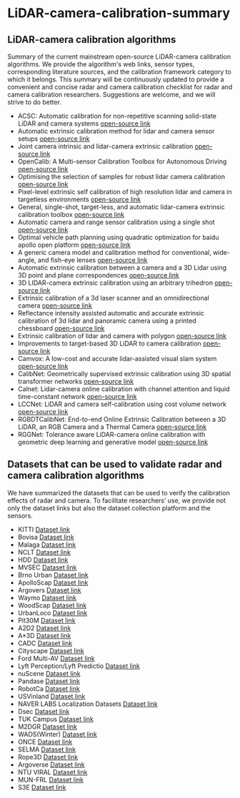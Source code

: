 # LiDAR-camera-calibration-summary
## LiDAR-camera calibration algorithms

Summary of the current mainstream open-source LiDAR-camera calibration algorithms. We provide the algorithm's web links, sensor types, corresponding literature sources, and the calibration framework category to which it belongs. This summary will be continuously updated to provide a convenient and concise radar and camera calibration checklist for radar and camera calibration researchers. Suggestions are welcome, and we will strive to do better. 
* ACSC: Automatic calibration for non-repetitive scanning solid-state LiDAR and camera systems [open-source link](https://github.com/HViktorTsoi/ACSC.git)
* Automatic extrinsic calibration method for lidar and camera sensor setups [open-source link](https://github.com/beltransen/velo2cam_calibration )
* Joint camera intrinsic and lidar-camera extrinsic calibration [open-source link](https://github.com/ankitdhall/lidar_camera_calibration)
* OpenCalib: A Multi-sensor Calibration Toolbox for Autonomous Driving [open-source link](https://github.com/PJLab-ADG/SensorsCalibration)
* Optimising the selection of samples for robust lidar camera calibration [open-source link](https://github.com/acfr/cam−lidar−calibration)
* Pixel-level extrinsic self calibration of high resolution lidar and camera in targetless environments [open-source link](https://github.com/hku-mars/livox−camera−calib) 
* General, single-shot, target-less, and automatic lidar-camera extrinsic calibration toolbox [open-source link](https://github.com/koide3/direct_visual_lidar_calibration)
* Automatic camera and range sensor calibration using a single shot [open-source link](https://www.cvlibs.net/software/libcbdetect)
* Optimal vehicle path planning using quadratic optimization for baidu apollo open platform [open-source link](https://github.com/ApolloAuto/apollo/tree/master/modules/calibration)
* A generic camera model and calibration method for conventional, wide-angle, and fish-eye lenses [open-source link](https://github.com/tier4/CalibrationTools)
* Automatic extrinsic calibration between a camera and a 3D Lidar using 3D point and plane correspondences [open-source link](https://ww2.mathworks.cn/help/lidar/ug/lidar-and-camera-calibration.htm)
* 3D LIDAR-camera extrinsic calibration using an arbitrary trihedron [open-source link](https://github.com/heethesh/lidar−camera−calibration)
* Extrinsic calibration of a 3d laser scanner and an omnidirectional camera [open-source link](https://github.com/SubMishMar/cam−lidar−calib)
* Reflectance intensity assisted automatic and accurate extrinsic calibration of 3d lidar and panoramic camera using a printed chessboard [open-source link](https://github.com/mfxox/ILCC)
* Extrinsic calibration of lidar and camera with polygon [open-source link](https://github.com/ram-lab/plyca)
* Improvements to target-based 3D LiDAR to camera calibration [open-source link](https://github.com/UMich-BipedLab/extrinsic−lidar−camera−calibration)
* Camvox: A low-cost and accurate lidar-assisted visual slam system [open-source link](https://github.com/xuankuzcr/CamVox)
* CalibNet: Geometrically supervised extrinsic calibration using 3D spatial transformer networks [open-source link](https://epiception.github.io/CalibNet)
* Calnet: Lidar-camera online calibration with channel attention and liquid time-constant network [open-source link](https://github.com/XD319328/CALNet)
* LCCNet: LiDAR and camera self-calibration using cost volume network [open-source link](https://github.com/LvXudong-HIT/LCCN)
* RGBDTCalibNet: End-to-end Online Extrinsic Calibration between a 3D LiDAR, an RGB Camera and a Thermal Camera [open-source link](https://github.com/sanatmh-arolkar/RGBDTCalibNet.git)
* RGGNet: Tolerance aware LiDAR-camera online calibration with geometric deep learning and generative model [open-source link](https://github.com/KleinYuan/RGGNet)

## Datasets that can be used to validate radar and camera calibration algorithms
We have summarized the datasets that can be used to verify the calibration effects of radar and camera. To facilitate researchers’ use, we provide not only the dataset links but also the dataset collection platform and the sensors.
* KITTI [Dataset link](https://www.cvlibs.net/datasets/kitti/)
* Bovisa [Dataset link](http://www.rawseeds.org/home/)
* Malaga [Dataset link](https://daniilidis-group.github.io/mvsec/download/)
* NCLT [Dataset link](http://robots.engin.umich.edu/nclt/)
* HDD [Dataset link](https://usa.honda-ri.com/hdd)
* MVSEC [Dataset link](https://daniilidis-group.github.io/mvsec/)
* Brno Urban [Dataset link](https://github.com/Robotics-BUT/Brno-Urban-Dataset)
* ApolloScap [Dataset link](https://apolloscape.auto/)
* Argovers [Dataset link](https://www.argoverse.org/)
* Waymo [Dataset link](https://waymo.com/open/)
* WoodScap [Dataset link](https://github.com/valeoai/WoodScape)
* UrbanLoco [Dataset link](https://github.com/weisongwen/UrbanLoc)
* Pit30M [Dataset link](https://www.a2d2.audi/a2d2/en.html)
* A2D2 [Dataset link](https://www.a2d2.audi/a2d2/en.html)
* A*3D [Dataset link](https://paperswithcode.com/dataset/a-3d)
* CADC [Dataset link](https://paperswithcode.com/dataset/cadc)
* Cityscape [Dataset link](https://www.cityscapes-dataset.com/)
* Ford Multi-AV [Dataset link](https://avdata.ford.com/)
* Lyft Perception/Lyft Predictio [Dataset link](https://level-5.global/register/)
* nuScene [Dataset link](https://www.nuscenes.org/)
* Pandase [Dataset link](https://scale.com/resources/download/pandaset)
* RobotCa [Dataset link](https://robotcar-dataset.robots.ox.ac.uk/)
* USVinland [Dataset link](https://github.com/ORCA-Uboat/USVInland-Datas)
* NAVER LABS Localization Datasets [Dataset link](https://www.naverlabs.com/datasets)
* Dsec [Dataset link](https://dsec.ifi.uzh.ch)
* TUK Campus [Dataset link](http://www.agrosy.informatik.uni-kl.de/)
* M2DGR [Dataset link](https://github.com/SJTU-ViSYS/M2DGR)
* WADS(Winter) [Dataset link](https://digitalcommons.mtu.edu/wads/)
* ONCE  [Dataset link](https://once-for-auto-driving.github.io/)
* SELMA [Dataset link](https://scanlab.dei.unipd.it/selma-dataset/)
* Rope3D [Dataset link](https://thudair.baai.ac.cn/rope)
* Argoverse [Dataset link](https://www.argoverse.org/av2.htm)
* NTU VIRAL [Dataset link](https://ntu-aris.github.io/ntu−viral−dataset/)
* MUN-FRL [Dataset link](https://mun-frl-vil-dataset.readthedocs.io/en/lates)
* S3E [Dataset link](https://pengyu-team.github.io/S3E/)
